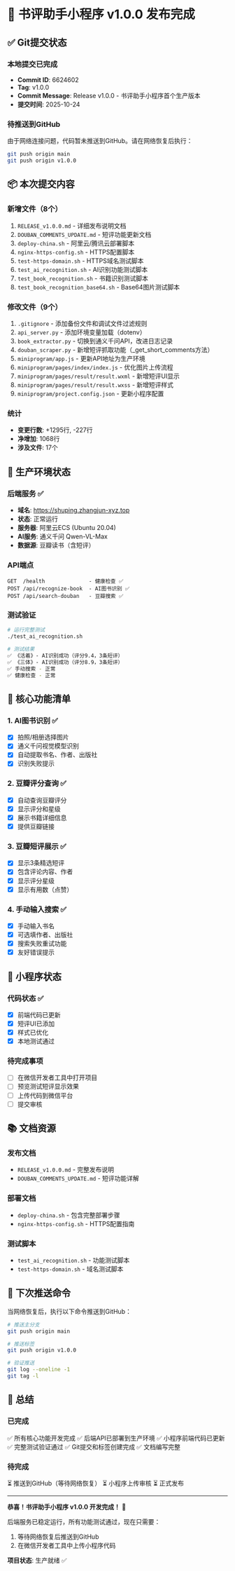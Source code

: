 # 🎉 书评助手小程序 v1.0.0 发布完成

## ✅ Git提交状态

### 本地提交已完成
- **Commit ID**: 6624602
- **Tag**: v1.0.0
- **Commit Message**: Release v1.0.0 - 书评助手小程序首个生产版本
- **提交时间**: 2025-10-24

### 待推送到GitHub
由于网络连接问题，代码暂未推送到GitHub。请在网络恢复后执行：
```bash
git push origin main
git push origin v1.0.0
```

## 📦 本次提交内容

### 新增文件（8个）
1. `RELEASE_v1.0.0.md` - 详细发布说明文档
2. `DOUBAN_COMMENTS_UPDATE.md` - 短评功能更新文档
3. `deploy-china.sh` - 阿里云/腾讯云部署脚本
4. `nginx-https-config.sh` - HTTPS配置脚本
5. `test-https-domain.sh` - HTTPS域名测试脚本
6. `test_ai_recognition.sh` - AI识别功能测试脚本
7. `test_book_recognition.sh` - 书籍识别测试脚本
8. `test_book_recognition_base64.sh` - Base64图片测试脚本

### 修改文件（9个）
1. `.gitignore` - 添加备份文件和调试文件过滤规则
2. `api_server.py` - 添加环境变量加载（dotenv）
3. `book_extractor.py` - 切换到通义千问API，改进日志记录
4. `douban_scraper.py` - 新增短评抓取功能（_get_short_comments方法）
5. `miniprogram/app.js` - 更新API地址为生产环境
6. `miniprogram/pages/index/index.js` - 优化图片上传流程
7. `miniprogram/pages/result/result.wxml` - 新增短评UI显示
8. `miniprogram/pages/result/result.wxss` - 新增短评样式
9. `miniprogram/project.config.json` - 更新小程序配置

### 统计
- **变更行数**: +1295行, -227行
- **净增加**: 1068行
- **涉及文件**: 17个

## 🚀 生产环境状态

### 后端服务 ✅
- **域名**: https://shuping.zhangjun-xyz.top
- **状态**: 正常运行
- **服务器**: 阿里云ECS (Ubuntu 20.04)
- **AI服务**: 通义千问 Qwen-VL-Max
- **数据源**: 豆瓣读书（含短评）

### API端点
```
GET  /health              - 健康检查 ✅
POST /api/recognize-book  - AI图书识别 ✅
POST /api/search-douban   - 豆瓣搜索 ✅
```

### 测试验证
```bash
# 运行完整测试
./test_ai_recognition.sh

# 测试结果
✅ 《活着》- AI识别成功（评分9.4，3条短评）
✅ 《三体》- AI识别成功（评分8.9，3条短评）
✅ 手动搜索 - 正常
✅ 健康检查 - 正常
```

## 🎯 核心功能清单

### 1. AI图书识别 ✅
- [x] 拍照/相册选择图片
- [x] 通义千问视觉模型识别
- [x] 自动提取书名、作者、出版社
- [x] 识别失败提示

### 2. 豆瓣评分查询 ✅
- [x] 自动查询豆瓣评分
- [x] 显示评分和星级
- [x] 展示书籍详细信息
- [x] 提供豆瓣链接

### 3. 豆瓣短评展示 ✅
- [x] 显示3条精选短评
- [x] 包含评论内容、作者
- [x] 显示评分星级
- [x] 显示有用数（点赞）

### 4. 手动输入搜索 ✅
- [x] 手动输入书名
- [x] 可选填作者、出版社
- [x] 搜索失败重试功能
- [x] 友好错误提示

## 📱 小程序状态

### 代码状态 ✅
- [x] 前端代码已更新
- [x] 短评UI已添加
- [x] 样式已优化
- [x] 本地测试通过

### 待完成事项
- [ ] 在微信开发者工具中打开项目
- [ ] 预览测试短评显示效果
- [ ] 上传代码到微信平台
- [ ] 提交审核

## 📚 文档资源

### 发布文档
- `RELEASE_v1.0.0.md` - 完整发布说明
- `DOUBAN_COMMENTS_UPDATE.md` - 短评功能详解

### 部署文档
- `deploy-china.sh` - 包含完整部署步骤
- `nginx-https-config.sh` - HTTPS配置指南

### 测试脚本
- `test_ai_recognition.sh` - 功能测试脚本
- `test-https-domain.sh` - 域名测试脚本

## 🔄 下次推送命令

当网络恢复后，执行以下命令推送到GitHub：

```bash
# 推送主分支
git push origin main

# 推送标签
git push origin v1.0.0

# 验证推送
git log --oneline -1
git tag -l
```

## 🎊 总结

### 已完成
✅ 所有核心功能开发完成
✅ 后端API已部署到生产环境
✅ 小程序前端代码已更新
✅ 完整测试验证通过
✅ Git提交和标签创建完成
✅ 文档编写完整

### 待完成
⏳ 推送到GitHub（等待网络恢复）
⏳ 小程序上传审核
⏳ 正式发布

---

**恭喜！书评助手小程序 v1.0.0 开发完成！** 🎉

后端服务已稳定运行，所有功能测试通过，现在只需要：
1. 等待网络恢复后推送到GitHub
2. 在微信开发者工具中上传小程序代码

**项目状态**: 生产就绪 ✅
